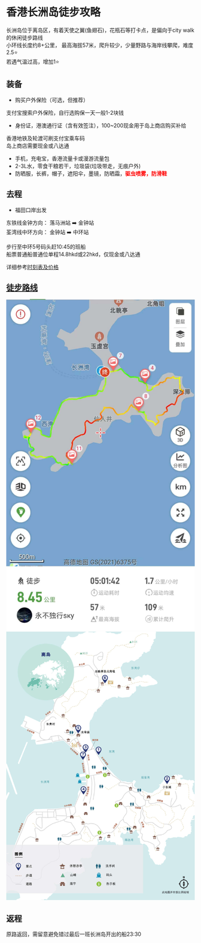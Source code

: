 # 香港长洲岛徒步攻略

长洲岛位于离岛区，有着天使之翼(鱼翅石)，花瓶石等打卡点，是偏向于city walk的休闲徒步路线  
小环线长度约8+公里， 最高海拔57米，爬升较少，少量野路与海岸线攀爬，难度2.5⭐️  
若遇气温过高，增加1⭐️  

## 装备

- 购买户外保险（可选，但推荐）

支付宝搜索户外保险，自行选购保一天一般1-2块钱  

- 身份证，港澳通行证（含有效签注），100~200现金用于岛上商店购买补给  

香港地铁及轮渡可刷支付宝乘车码  
岛上商店需要现金或八达通  

- 手机，充电宝，香港流量卡或漫游流量包
- 2-3L水，零食干粮若干，垃圾袋(垃圾带走，无痕户外)
- 防晒服，长裤，帽子，遮阳伞，墨镜，防晒霜，<strong style="color:red;">驱虫喷雾，防滑鞋</strong>

## 去程

- 福田口岸出发

东铁线金钟方向： 落马洲站 ➡️ 金钟站  
荃湾线中环方向： 金钟站 ➡️ 中环站  

步行至中环5号码头赶10:45的班船  
船票普通船普通位单程14.8hkd或22hkd，仅现金或八达通  

详细参考[时刻表及价格](https://www.td.gov.hk/tc/transport_in_hong_kong/public_transport/ferries/service_details/index.html#o01)

## [徒步路线](https://www.2bulu.com/track/track_detail.htm?trackId=mdJCcO+/55fp/R2KBg5Tzw==)

![徒步路线](./mainMap.jpg)  
![游览图](./guideMap.jpg)  

## 返程

原路返回，需留意避免错过最后一班长洲岛开出的船23:30

